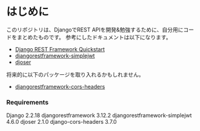 # はじめに
このリポジトリは、DjangoでREST APIを開発&勉強するために、自分用にコードをまとめたものです。
参考にしたドキュメントは以下になります。
- [Django REST Framework Quickstart](https://www.django-rest-framework.org/tutorial/quickstart/)
- [djangorestframework-simplejwt](https://django-rest-framework-simplejwt.readthedocs.io/en/latest/index.html)
- [djoser](https://djoser.readthedocs.io/en/latest/index.html)

将来的に以下のパッケージを取り入れるかもしれません。
- [djangorestframework-cors-headers](https://github.com/adamchainz/django-cors-headers)

### Requirements
Django                        2.2.18
djangorestframework           3.12.2
djangorestframework-simplejwt 4.6.0
djoser                        2.1.0
django-cors-headers           3.7.0